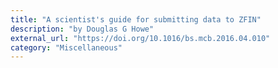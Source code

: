 ```yaml
---
title: "A scientist's guide for submitting data to ZFIN"
description: "by Douglas G Howe"
external_url: "https://doi.org/10.1016/bs.mcb.2016.04.010"
category: "Miscellaneous"
---
```

